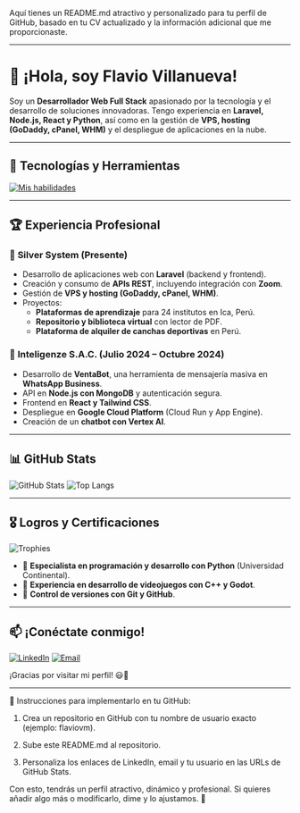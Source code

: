 Aquí tienes un README.md atractivo y personalizado para tu perfil de GitHub, basado en tu CV actualizado y la información adicional que me proporcionaste.


---

# 👋 ¡Hola, soy Flavio Villanueva!

Soy un **Desarrollador Web Full Stack** apasionado por la tecnología y el desarrollo de soluciones innovadoras. Tengo experiencia en **Laravel, Node.js, React y Python**, así como en la gestión de **VPS, hosting (GoDaddy, cPanel, WHM)** y el despliegue de aplicaciones en la nube. 

---

## 🚀 Tecnologías y Herramientas

[![Mis habilidades](https://skillicons.dev/icons?i=laravel,php,html,css,js,react,tailwind,python,mysql,mongodb,nodejs,git,github,docker,cloudflare)](https://skillicons.dev)

---

## 🏆 Experiencia Profesional

### 🔹 **Silver System** (Presente)
- Desarrollo de aplicaciones web con **Laravel** (backend y frontend).
- Creación y consumo de **APIs REST**, incluyendo integración con **Zoom**.
- Gestión de **VPS y hosting (GoDaddy, cPanel, WHM)**.
- Proyectos:
  - **Plataformas de aprendizaje** para 24 institutos en Ica, Perú.
  - **Repositorio y biblioteca virtual** con lector de PDF.
  - **Plataforma de alquiler de canchas deportivas** en Perú.

### 🔹 **Inteligenze S.A.C.** (Julio 2024 – Octubre 2024)
- Desarrollo de **VentaBot**, una herramienta de mensajería masiva en **WhatsApp Business**.
- API en **Node.js con MongoDB** y autenticación segura.
- Frontend en **React y Tailwind CSS**.
- Despliegue en **Google Cloud Platform** (Cloud Run y App Engine).
- Creación de un **chatbot con Vertex AI**.

---

## 📊 GitHub Stats

![GitHub Stats](https://github-readme-stats.vercel.app/api?username=flaviovm&show_icons=true&theme=radical)
![Top Langs](https://github-readme-stats.vercel.app/api/top-langs/?username=flaviovm&layout=compact&theme=radical)

---

## 🎖️ Logros y Certificaciones

![Trophies](https://github-profile-trophy.vercel.app/?username=flaviovm&theme=dracula&column=4)

- 🏅 **Especialista en programación y desarrollo con Python** (Universidad Continental).
- 🏅 **Experiencia en desarrollo de videojuegos con C++ y Godot**.
- 🏅 **Control de versiones con Git y GitHub**.

---

## 📫 ¡Conéctate conmigo!

[![LinkedIn](https://img.shields.io/badge/LinkedIn-Flavio%20Villanueva-blue?style=for-the-badge&logo=linkedin)](https://linkedin.com/in/flaviovm)
[![Email](https://img.shields.io/badge/Email-flaviovm2013%40gmail.com-red?style=for-the-badge&logo=gmail)](mailto:flaviovm2013@gmail.com)

¡Gracias por visitar mi perfil! 😃🚀


---

📌 Instrucciones para implementarlo en tu GitHub:

1. Crea un repositorio en GitHub con tu nombre de usuario exacto (ejemplo: flaviovm).


2. Sube este README.md al repositorio.


3. Personaliza los enlaces de LinkedIn, email y tu usuario en las URLs de GitHub Stats.



Con esto, tendrás un perfil atractivo, dinámico y profesional. Si quieres añadir algo más o modificarlo, dime y lo ajustamos. 🚀

